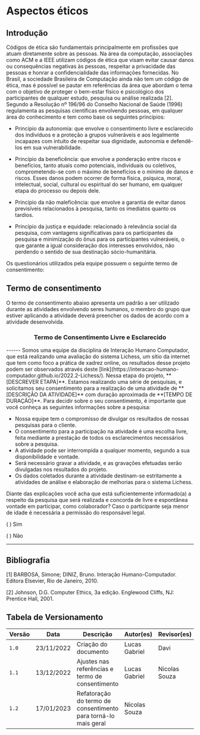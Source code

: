 # Aspectos éticos

## Introdução

Códigos de ética são fundamentais principalmente em profissões que atuam diretamente sobre as pessoas. Na área da computação, associações como ACM e a IEEE utilizam códigos de ética que visam evitar causar danos ou consequências negativas às pessoas, respeitar a privacidade das pessoas e honrar a confidencialidade das informações fornecidas. No Brasil, a sociedade Brasileira de Computação ainda não tem um código de ética, mas é possível se pautar em referências da área que abordam o tema com o objetivo de proteger o bem-estar físico e psicológico dos participantes de qualquer estudo, pesquisa ou análise realizada [2]. Segundo a Resolução nº 196/96 do Conselho Nacional de Saúde (1996) regulamenta as pesquisas científicas envolvendo pessoas, em qualquer área do conhecimento e tem como base os seguintes princípios:

- Princípio da autonomia: que envolve o consentimento livre e esclarecido dos indivíduos e a proteção a grupos vulneráveis e aos legalmente incapazes com intuito de respeitar sua dignidade, autonomia e defendê-los em sua vulnerabilidade.

- Princípio da beneficência: que envolve a ponderação entre riscos e benefícios, tanto atuais como potenciais, individuais ou coletivos, comprometendo-se com o máximo de benefícios e o mínimo
de danos e riscos. Esses danos podem ocorrer de forma física, psíquica, moral, intelectual, social, cultural ou espiritual do ser humano, em qualquer etapa do processo ou depois dele.

- Princípio da não maleficência: que envolve a garantia de evitar danos previsíveis relacionados à pesquisa, tanto os imediatos quanto os tardios.

- Princípio da justiça e equidade: relacionado à relevância social da pesquisa, com vantagens significativas para os participantes da pesquisa e minimização do ônus para os participantes vulneráveis, o que garante a igual consideração dos interesses envolvidos, não perdendo o sentido de sua destinação sócio-humanitária.

Os questionários utilizados pela equipe possuem o seguinte termo de consentimento:

## Termo de consentimento

O termo de consentimento abaixo apresenta um padrão a ser utilizado durante as atividades envolvendo seres humanos, o membro do grupo que estiver aplicando a atividade deverá preencher os dados de acordo com a atividade desenvolvida.

<div style="text-align: center">
<h3>
Termo de Consentimento Livre e Esclarecido
</h3>
</div>
------
Somos uma equipe da disciplina de Interação Humano Computador, que está realizando uma avaliação do sistema Lichess, um sítio da internet que tem como foco a prática de xadrez online, os resultados desse projeto podem ser observados através deste [link](https://interacao-humano-computador.github.io/2022.2-Lichess/). Nessa etapa do projeto, **[DESCREVER ETAPA]**. Estamos realizando uma série de pesquisas, e solicitamos seu consentimento para a realização de uma atividade de **[DESCRIÇÃO DA ATIVIDADE]** com duração aproximada de **[TEMPO DE DURAÇÃO]**. Para decidir sobre o seu consentimento, é importante que você conheça as seguintes informações sobre a pesquisa:

- Nossa equipe tem o compromisso de divulgar os resultados de nossas pesquisas para o cliente.
- O consentimento para a participação na atividade é uma escolha livre, feita mediante a prestação de todos os esclarecimentos necessários sobre a pesquisa.
- A atividade pode ser interrompida a qualquer momento, segundo a sua disponibilidade e vontade.
- Será necessário gravar a atividade, e as gravações efetuadas serão divulgadas nos resultados do projeto.
- Os dados coletados durante a atividade destinam-se estritamente a atividades de análise e elaboração de melhorias para o sistema Lichess.

Diante das explicações você acha que está suficientemente informado(a) a respeito da pesquisa que será realizada e concorda de livre e espontânea vontade em participar, como colaborador?
Caso o participante seja menor de idade é necessária a permissão do responsável legal.

\(  \) Sim

\(  \) Não

-----

## Bibliografia

[1] BARBOSA, Simone; DINIZ, Bruno. Interação Humano-Computador. Editora Elsevier, Rio de Janeiro, 2010.

[2] Johnson, D.G. Computer Ethics, 3a edição. Englewood Cliffs, NJ: Prentice Hall, 2001.

## Tabela de Versionamento

| Versão | Data       | Descrição            | Autor(es)         | Revisor(es) |
| ------ | ---------- | -------------------- | ------------- | ------- |
| `1.0`  | 23/11/2022 | Criação do documento | Lucas Gabriel | Davi    |
| `1.1`  | 13/12/2022 | Ajustes nas referências e termo de consentimento | Lucas Gabriel | Nicolas Souza  |
| `1.2`  | 17/01/2023 | Refatoração do termo de consentimento para torná-lo mais geral | Nicolas Souza | |
